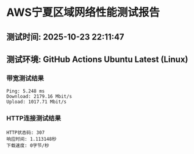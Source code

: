 # AWS宁夏区域网络性能测试报告
## 测试时间: 2025-10-23 22:11:47
## 测试环境: GitHub Actions Ubuntu Latest (Linux)

### 带宽测试结果
```
Ping: 5.248 ms
Download: 2179.16 Mbit/s
Upload: 1017.71 Mbit/s
```

### HTTP连接测试结果
```
HTTP状态码: 307
响应时间: 1.113148秒
下载速度: 0字节/秒
```

